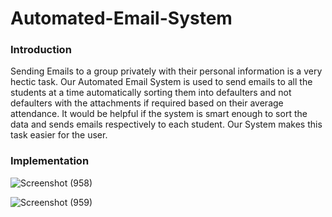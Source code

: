 # Automated-Email-System
<h3>Introduction</h3>
Sending Emails to a group privately with their personal information is a very hectic task. Our Automated Email System is used to send emails to all the students at a time automatically sorting them into defaulters and not defaulters with the attachments if required based on their average attendance. It would be helpful if the system is smart enough to sort the data and sends emails respectively to each student. Our System makes this task easier for the user.


<h3>Implementation</h3>

![Screenshot (958)](https://user-images.githubusercontent.com/100609372/229201750-a3edca6b-03fc-46fa-9b5d-83225a5d6467.png)

![Screenshot (959)](https://user-images.githubusercontent.com/100609372/229198809-c40e1569-fe37-41b8-aab1-321ac4a214f5.png)


